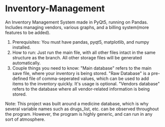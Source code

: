 # Inventory-Management
An Inventory Management System made in PyQt5, running on Pandas. Includes managing vendors, various graphs, and a billing system(more features to be added).
1. Prerequisites: You must have pandas, pyqt5, matplotlib, and numpy installed.
2. How to run: Just run the main file, with all other files intact in the same structure as the branch. All other storage files will be generated automatically.
3. Couple things you need to know: "Main database" refers to the main save file, where your inventory is being stored. "Raw Database" is a pre-defined file of comma-seperated values, which can be used to add items to the inventory quickly. It's usage is optional. "Vendors database" refers to the database where all vendor-related information is being stored.

Note: This project was built around a medicine database, which is why several variable names such as drugs_list, etc. can be observed throughout the program. However, the program is highly generic, and can run in any sort of atmosphere.
